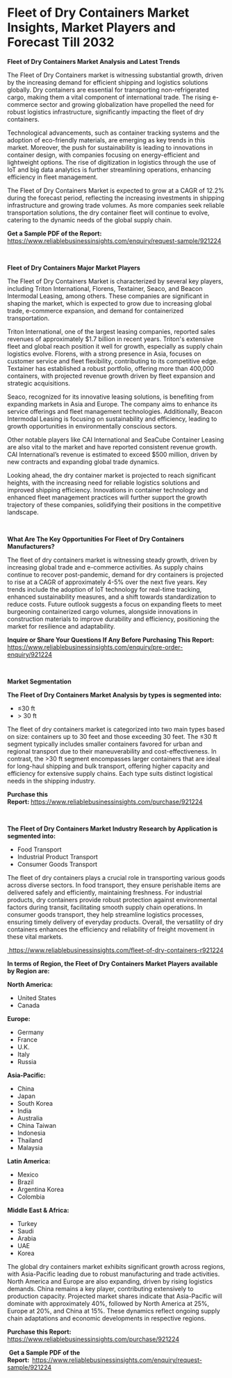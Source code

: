 <p><h1>Fleet of Dry Containers Market Insights, Market Players and Forecast Till 2032</h1></p><p><strong>Fleet of Dry Containers Market Analysis and Latest Trends</strong></p>
<p><p>The Fleet of Dry Containers market is witnessing substantial growth, driven by the increasing demand for efficient shipping and logistics solutions globally. Dry containers are essential for transporting non-refrigerated cargo, making them a vital component of international trade. The rising e-commerce sector and growing globalization have propelled the need for robust logistics infrastructure, significantly impacting the fleet of dry containers.</p><p>Technological advancements, such as container tracking systems and the adoption of eco-friendly materials, are emerging as key trends in this market. Moreover, the push for sustainability is leading to innovations in container design, with companies focusing on energy-efficient and lightweight options. The rise of digitization in logistics through the use of IoT and big data analytics is further streamlining operations, enhancing efficiency in fleet management.</p><p>The Fleet of Dry Containers Market is expected to grow at a CAGR of 12.2% during the forecast period, reflecting the increasing investments in shipping infrastructure and growing trade volumes. As more companies seek reliable transportation solutions, the dry container fleet will continue to evolve, catering to the dynamic needs of the global supply chain.</p></p>
<p><strong>Get a Sample PDF of the Report:&nbsp;</strong> <a href="https://www.reliablebusinessinsights.com/enquiry/request-sample/921224?utm_campaign=3705&utm_medium=2&utm_source=Github&utm_content=ia&utm_term=18042025&utm_id=fleet-of-dry-containers">https://www.reliablebusinessinsights.com/enquiry/request-sample/921224</a></p>
<p>&nbsp;</p>
<p><strong>Fleet of Dry Containers Major Market Players</strong></p>
<p><p>The Fleet of Dry Containers Market is characterized by several key players, including Triton International, Florens, Textainer, Seaco, and Beacon Intermodal Leasing, among others. These companies are significant in shaping the market, which is expected to grow due to increasing global trade, e-commerce expansion, and demand for containerized transportation.</p><p>Triton International, one of the largest leasing companies, reported sales revenues of approximately $1.7 billion in recent years. Triton's extensive fleet and global reach position it well for growth, especially as supply chain logistics evolve. Florens, with a strong presence in Asia, focuses on customer service and fleet flexibility, contributing to its competitive edge. Textainer has established a robust portfolio, offering more than 400,000 containers, with projected revenue growth driven by fleet expansion and strategic acquisitions.</p><p>Seaco, recognized for its innovative leasing solutions, is benefiting from expanding markets in Asia and Europe. The company aims to enhance its service offerings and fleet management technologies. Additionally, Beacon Intermodal Leasing is focusing on sustainability and efficiency, leading to growth opportunities in environmentally conscious sectors.</p><p>Other notable players like CAI International and SeaCube Container Leasing are also vital to the market and have reported consistent revenue growth. CAI International’s revenue is estimated to exceed $500 million, driven by new contracts and expanding global trade dynamics.</p><p>Looking ahead, the dry container market is projected to reach significant heights, with the increasing need for reliable logistics solutions and improved shipping efficiency. Innovations in container technology and enhanced fleet management practices will further support the growth trajectory of these companies, solidifying their positions in the competitive landscape.</p></p>
<p>&nbsp;</p>
<p><strong>What Are The Key Opportunities For Fleet of Dry Containers Manufacturers?</strong></p>
<p><p>The fleet of dry containers market is witnessing steady growth, driven by increasing global trade and e-commerce activities. As supply chains continue to recover post-pandemic, demand for dry containers is projected to rise at a CAGR of approximately 4-5% over the next five years. Key trends include the adoption of IoT technology for real-time tracking, enhanced sustainability measures, and a shift towards standardization to reduce costs. Future outlook suggests a focus on expanding fleets to meet burgeoning containerized cargo volumes, alongside innovations in construction materials to improve durability and efficiency, positioning the market for resilience and adaptability.</p></p>
<p><strong>Inquire or Share Your Questions If Any Before Purchasing This Report:</strong> <a href="https://www.reliablebusinessinsights.com/enquiry/pre-order-enquiry/921224?utm_campaign=3705&utm_medium=2&utm_source=Github&utm_content=ia&utm_term=18042025&utm_id=fleet-of-dry-containers">https://www.reliablebusinessinsights.com/enquiry/pre-order-enquiry/921224</a></p>
<p>&nbsp;</p>
<p><strong>Market Segmentation</strong></p>
<p><strong>The Fleet of Dry Containers Market Analysis by types is segmented into:</strong></p>
<p><ul><li>≤30 ft</li><li>> 30 ft</li></ul></p>
<p><p>The fleet of dry containers market is categorized into two main types based on size: containers up to 30 feet and those exceeding 30 feet. The ≤30 ft segment typically includes smaller containers favored for urban and regional transport due to their maneuverability and cost-effectiveness. In contrast, the >30 ft segment encompasses larger containers that are ideal for long-haul shipping and bulk transport, offering higher capacity and efficiency for extensive supply chains. Each type suits distinct logistical needs in the shipping industry.</p></p>
<p><strong>Purchase this Report:&nbsp;</strong><a href="https://www.reliablebusinessinsights.com/purchase/921224?utm_campaign=3705&utm_medium=2&utm_source=Github&utm_content=ia&utm_term=18042025&utm_id=fleet-of-dry-containers">https://www.reliablebusinessinsights.com/purchase/921224</a></p>
<p>&nbsp;</p>
<p><strong>The Fleet of Dry Containers Market Industry Research by Application is segmented into:</strong></p>
<p><ul><li>Food Transport</li><li>Industrial Product Transport</li><li>Consumer Goods Transport</li></ul></p>
<p><p>The fleet of dry containers plays a crucial role in transporting various goods across diverse sectors. In food transport, they ensure perishable items are delivered safely and efficiently, maintaining freshness. For industrial products, dry containers provide robust protection against environmental factors during transit, facilitating smooth supply chain operations. In consumer goods transport, they help streamline logistics processes, ensuring timely delivery of everyday products. Overall, the versatility of dry containers enhances the efficiency and reliability of freight movement in these vital markets.</p></p>
<p><a href="https://www.reliablebusinessinsights.com/fleet-of-dry-containers-r921224?utm_campaign=3705&utm_medium=2&utm_source=Github&utm_content=ia&utm_term=18042025&utm_id=fleet-of-dry-containers">&nbsp;https://www.reliablebusinessinsights.com/fleet-of-dry-containers-r921224</a></p>
<p><strong>In terms of Region, the Fleet of Dry Containers Market Players available by Region are:</strong></p>
<p>
    <p> <strong> North America: </strong>
        <ul>
            <li>United States</li>
            <li>Canada</li>
        </ul>
        </p> 
    <p> <strong> Europe: </strong>
        <ul>
            <li>Germany</li>
            <li>France</li>
            <li>U.K.</li>
            <li>Italy</li>
            <li>Russia</li>
        </ul>
        </p> 
    <p> <strong> Asia-Pacific: </strong>
        <ul>
            <li>China</li>
            <li>Japan</li>
            <li>South Korea</li>
            <li>India</li>
            <li>Australia</li>
            <li>China Taiwan</li>
            <li>Indonesia</li>
            <li>Thailand</li>
            <li>Malaysia</li>
        </ul>
        </p> 
    <p> <strong> Latin America: </strong>
        <ul>
            <li>Mexico</li>
            <li>Brazil</li>
            <li>Argentina Korea</li>
            <li>Colombia</li>
        </ul>
        </p> 
    <p> <strong> Middle East & Africa: </strong>
        <ul>
            <li>Turkey</li>
            <li>Saudi</li>
            <li>Arabia</li>
            <li>UAE</li>
            <li>Korea</li>
        </ul>
    </p>
    </p>
<p><p>The global dry containers market exhibits significant growth across regions, with Asia-Pacific leading due to robust manufacturing and trade activities. North America and Europe are also expanding, driven by rising logistics demands. China remains a key player, contributing extensively to production capacity. Projected market shares indicate that Asia-Pacific will dominate with approximately 40%, followed by North America at 25%, Europe at 20%, and China at 15%. These dynamics reflect ongoing supply chain adaptations and economic developments in respective regions.</p></p>
<p><strong>Purchase this Report: </strong><a href="https://www.reliablebusinessinsights.com/purchase/921224?utm_campaign=3705&utm_medium=2&utm_source=Github&utm_content=ia&utm_term=18042025&utm_id=fleet-of-dry-containers">https://www.reliablebusinessinsights.com/purchase/921224</a></p>
<p>&nbsp;<strong>Get a Sample PDF of the Report:&nbsp;&nbsp;</strong><a href="https://www.reliablebusinessinsights.com/enquiry/request-sample/921224?utm_campaign=3705&utm_medium=2&utm_source=Github&utm_content=ia&utm_term=18042025&utm_id=fleet-of-dry-containers">https://www.reliablebusinessinsights.com/enquiry/request-sample/921224</a></p>
<p><strong></strong></p>
<p><p></p><p></p><p></p></p>
